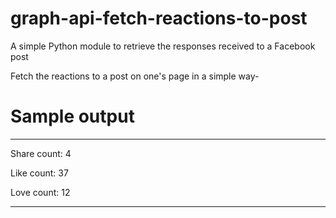 # graph-api-fetch-reactions-to-post
A simple Python module to retrieve the responses received to a Facebook post

Fetch the reactions to a post on one's page in a simple way-


Sample output
=============

******************

Share count: 4

Like count: 37

Love count: 12


******************
